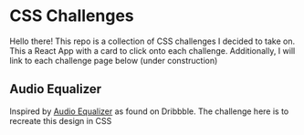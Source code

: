# CSS Challenges

Hello there! This repo is a collection of CSS challenges I decided to take on. This a React App with a card to click onto each challenge. Additionally, I will link to each challenge page below (under construction)

## Audio Equalizer

Inspired by [Audio Equalizer](https://dribbble.com/shots/19695957-Audio-equalizer-dashboard-concept) as found on Dribbble. The challenge here is to recreate this design in CSS
